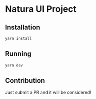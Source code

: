# Natura UI Project

## Installation

```sh
yarn install
```

## Running

```sh
yarn dev
```

## Contribution

Just submit a PR and it will be considered!
